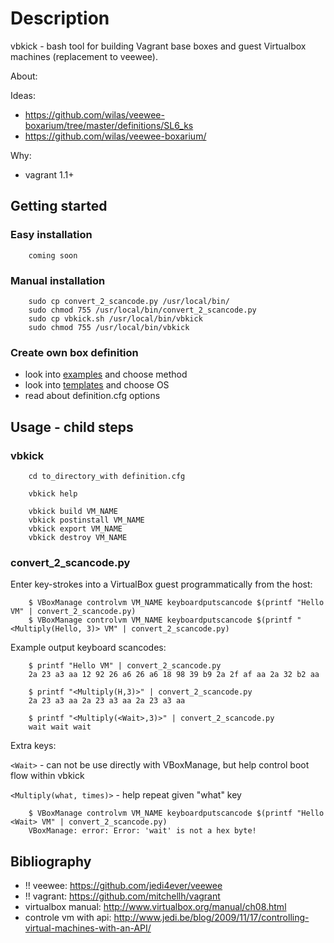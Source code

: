 # Description

vbkick - bash tool for building Vagrant base boxes and guest Virtualbox machines (replacement to veewee).

About:
    
Ideas:
 - https://github.com/wilas/veewee-boxarium/tree/master/definitions/SL6_ks
 - https://github.com/wilas/veewee-boxarium/

Why:
 - vagrant 1.1+

## Getting started

### Easy installation

```
    coming soon
```

### Manual installation

```
    sudo cp convert_2_scancode.py /usr/local/bin/
    sudo chmod 755 /usr/local/bin/convert_2_scancode.py
    sudo cp vbkick.sh /usr/local/bin/vbkick
    sudo chmod 755 /usr/local/bin/vbkick
```

### Create own box definition

 - look into [examples](https://github.com/wilas/vbkick/tree/master/examples) and choose method
 - look into [templates](https://github.com/wilas/vbkick/tree/master/templates) and choose OS
 - read about definition.cfg options


## Usage - child steps

### vbkick

```
    cd to_directory_with definition.cfg

    vbkick help

    vbkick build VM_NAME
    vbkick postinstall VM_NAME
    vbkick export VM_NAME
    vbkick destroy VM_NAME
```

### convert_2_scancode.py

Enter key-strokes into a VirtualBox guest programmatically from the host:
```
    $ VBoxManage controlvm VM_NAME keyboardputscancode $(printf "Hello VM" | convert_2_scancode.py)
    $ VBoxManage controlvm VM_NAME keyboardputscancode $(printf "<Multiply(Hello, 3)> VM" | convert_2_scancode.py)
```

Example output keyboard scancodes:
```
    $ printf "Hello VM" | convert_2_scancode.py
    2a 23 a3 aa 12 92 26 a6 26 a6 18 98 39 b9 2a 2f af aa 2a 32 b2 aa

    $ printf "<Multiply(H,3)>" | convert_2_scancode.py
    2a 23 a3 aa 2a 23 a3 aa 2a 23 a3 aa
    
    $ printf "<Multiply(<Wait>,3)>" | convert_2_scancode.py
    wait wait wait 
```

Extra keys:

`<Wait>` - can not be use directly with VBoxManage, but help control boot flow within vbkick

`<Multiply(what, times)>` - help repeat given "what" key

```
    $ VBoxManage controlvm VM_NAME keyboardputscancode $(printf "Hello <Wait> VM" | convert_2_scancode.py)
    VBoxManage: error: Error: 'wait' is not a hex byte!
```

## Bibliography

 - !! veewee: https://github.com/jedi4ever/veewee
 - !! vagrant: https://github.com/mitchellh/vagrant
 - virtualbox manual: http://www.virtualbox.org/manual/ch08.html
 - controle vm with api: http://www.jedi.be/blog/2009/11/17/controlling-virtual-machines-with-an-API/

